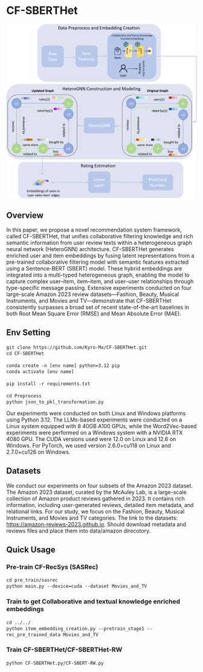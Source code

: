 # CF-SBERTHet

![Mainstructure of TRWH](mainstructure.png)

## Overview
In this paper, we propose a novel recommendation system framework, called CF-SBERTHet, that unifies collaborative filtering knowledge and rich semantic information from user review texts within a heterogeneous graph neural network (HeteroGNN) architecture. CF-SBERTHet generates enriched user and item embeddings by fusing latent representations from a pre-trained collaborative filtering model with semantic features extracted using a Sentence-BERT (SBERT) model. These hybrid embeddings are integrated into a multi-typed heterogeneous graph, enabling the model to capture complex user–item, item–item, and user–user relationships through type-specific message passing. Extensive experiments conducted on four large-scale Amazon 2023 review datasets—Fashion, Beauty, Musical Instruments, and Movies and TV—demonstrate that CF-SBERTHet consistently surpasses a broad set of recent state-of-the-art baselines in both Root Mean Square Error (RMSE) and Mean Absolute Error (MAE).

## Env Setting
```
git clone https://github.com/Kyro-Ma/CF-SBERTHet.git
cd CF-SBERTHet

conda create -n [env name] python=3.12 pip
conda activate [env name]

pip install -r requirements.txt

cd Preprocess
python json_to_pkl_transformation.py
```
Our experiments were conducted on both Linux and Windows platforms using Python 3.12. The LLMs-based experiments were conducted on a Linux system equipped with 8 40GB A100 GPUs, while the Word2Vec-based experiments were performed on a Windows system with a NVIDIA RTX 4080 GPU. The CUDA versions used were 12.0 on Linux and 12.6 on Windows. For PyTorch, we used version 2.6.0+cu118 on Linux and 2.7.0+cu126 on Windows.

## Datasets
We conduct our experiments on four subsets of the Amazon 2023 dataset. The Amazon 2023 dataset, curated by the McAuley Lab, is a large-scale collection of Amazon product reviews gathered in 2023. It contains rich information, including user-generated reviews, detailed item metadata, and relational links. For our study, we focus on the Fashion, Beauty, Musical Instruments, and Movies and TV categories. The link to the datasets: https://amazon-reviews-2023.github.io. Should download metadata and reviews files and place them into data/amazon direcotory.

## Quick Usage
### Pre-train CF-RecSys (SASRec)
```
cd pre_train/sasrec
python main.py --device=cuda --dataset Movies_and_TV
```

### Train to get Collaborative and textual knowledge enriched embeddings
```
cd ../../
python item_embedding_creation.py --pretrain_stage1 --rec_pre_trained_data Movies_and_TV
```

### Train CF-SBERTHet/CF-SBERTHet-RW
```
python CF-SBERTHet.py/CF-SBERT-RW.py
```





